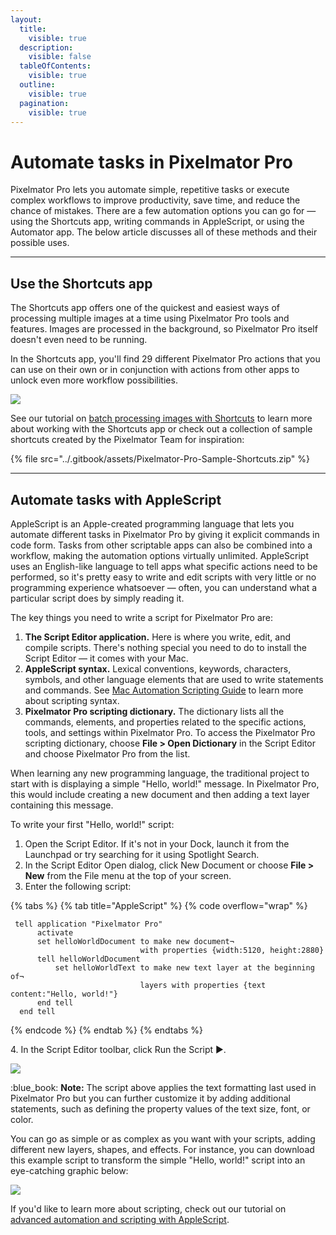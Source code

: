 ```yaml
---
layout:
  title:
    visible: true
  description:
    visible: false
  tableOfContents:
    visible: true
  outline:
    visible: true
  pagination:
    visible: true
---
```


# Automate tasks in Pixelmator Pro

Pixelmator Pro lets you automate simple, repetitive tasks or execute complex workflows to improve productivity, save time, and reduce the chance of mistakes. There are a few automation options you can go for — using the Shortcuts app, writing commands in AppleScript, or using the Automator app. The below article discusses all of these methods and their possible uses.

***

## Use the Shortcuts app

The Shortcuts app offers one of the quickest and easiest ways of processing multiple images at a time using Pixelmator Pro tools and features. Images are processed in the background, so Pixelmator Pro itself doesn't even need to be running.

In the Shortcuts app, you'll find 29 different Pixelmator Pro actions that you can use on their own or in conjunction with actions from other apps to unlock even more workflow possibilities.

![](https://help.pixelmator.com/pixelmator-pro/3.5/assets/English/1635146380000.png)

See our tutorial on [batch processing images with Shortcuts](https://www.pixelmator.com/tutorials/video/automation-magic-with-shortcuts-and-pixelmator-pro/) to learn more about working with the Shortcuts app or check out a collection of sample shortcuts created by the Pixelmator Team for inspiration:

{% file src="../.gitbook/assets/Pixelmator-Pro-Sample-Shortcuts.zip" %}

***

## Automate tasks with AppleScript

AppleScript is an Apple-created programming language that lets you automate different tasks in Pixelmator Pro by giving it explicit commands in code form. Tasks from other scriptable apps can also be combined into a workflow, making the automation options virtually unlimited. AppleScript uses an English-like language to tell apps what specific actions need to be performed, so it's pretty easy to write and edit scripts with very little or no programming experience whatsoever — often, you can understand what a particular script does by simply reading it.

The key things you need to write a script for Pixelmator Pro are:

1. **The Script Editor application.** Here is where you write, edit, and compile scripts. There's nothing special you need to do to install the Script Editor — it comes with your Mac.
2. **AppleScript syntax.** Lexical conventions, keywords, characters, symbols, and other language elements that are used to write statements and commands. See [Mac Automation Scripting Guide](https://developer.apple.com/library/archive/documentation/AppleScript/Conceptual/AppleScriptLangGuide/conceptual/ASLR\_lexical\_conventions.html#//apple\_ref/doc/uid/TP40000983-CH214-SW1) to learn more about scripting syntax.
3. **Pixelmator Pro scripting dictionary.** The dictionary lists all the commands, elements, and properties related to the specific actions, tools, and settings within Pixelmator Pro. To access the Pixelmator Pro scripting dictionary, choose **File > Open Dictionary** in the Script Editor and choose Pixelmator Pro from the list.

When learning any new programming language, the traditional project to start with is displaying a simple "Hello, world!" message. In Pixelmator Pro, this would include creating a new document and then adding a text layer containing this message.

To write your first "Hello, world!" script:

1. Open the Script Editor. If it's not in your Dock, launch it from the Launchpad or try searching for it using Spotlight Search.
2. In the Script Editor Open dialog, click New Document or choose **File > New** from the File menu at the top of your screen.
3. Enter the following script:

{% tabs %}
{% tab title="AppleScript" %}
{% code overflow="wrap" %}
```applescript
 tell application "Pixelmator Pro"
      activate
      set helloWorldDocument to make new document¬
                             with properties {width:5120, height:2880}
      tell helloWorldDocument
          set helloWorldText to make new text layer at the beginning of¬
                             layers with properties {text content:"Hello, world!"}
      end tell
  end tell
```
{% endcode %}
{% endtab %}
{% endtabs %}

4\. In the Script Editor toolbar, click Run the Script ▶︎.

![](https://help.pixelmator.com/pixelmator-pro/3.5/assets/English/1600263377000.png)

:blue\_book: **Note:** The script above applies the text formatting last used in Pixelmator Pro but you can further customize it by adding additional statements, such as defining the property values of the text size, font, or color.

You can go as simple or as complex as you want with your scripts, adding different new layers, shapes, and effects. For instance, you can download this example script to transform the simple "Hello, world!" script into an eye-catching graphic below:

![](https://help.pixelmator.com/pixelmator-pro/3.5/assets/English/1599042228000.png)

If you'd like to learn more about scripting, check out our tutorial on [advanced automation and scripting with AppleScript](https://pixelmator.com/tutorials/resources/advanced-automation-and-scripting-with-applescript/).
